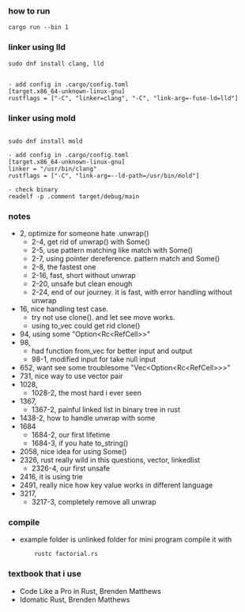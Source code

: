 
### how to run
```
cargo run --bin 1
```

### linker using lld
```
sudo dnf install clang, lld


- add config in .cargo/config.toml
[target.x86_64-unknown-linux-gnu]
rustflags = ["-C", "linker=clang", "-C", "link-arg=-fuse-ld=lld"]

```

### linker using mold
```

sudo dnf install mold

- add config in .cargo/config.toml
[target.x86_64-unknown-linux-gnu]
linker = "/usr/bin/clang"
rustflags = ["-C", "link-arg=--ld-path=/usr/bin/mold"]

- check binary
readelf -p .comment target/debug/main
```




### notes
- 2, optimize for someone hate .unwrap()
    - 2-4, get rid of unwrap() with Some()
    - 2-5, use pattern matching like match with Some()
    - 2-7, using pointer dereference. pattern match and Some()
    - 2-8, the fastest one
    - 2-16, fast, short without unwrap
    - 2-20, unsafe but clean enough
    - 2-24, end of our journey. it is fast, with error handling without unwrap
- 16, nice handling test case.
    - try not use clone(). and let see move works.
    - using to_vec could get rid clone()
- 94, using some "Option<Rc<RefCell<TreeNode>>>"
- 98,
    - had function from_vec for better input and output
    - 98-1, modified input for take null input
- 652, want see some troublesome "Vec<Option<Rc<RefCell<TreeNode>>>>"
- 731, nice way to use vector pair
- 1028,
    - 1028-2, the most hard i ever seen
- 1367,
    - 1367-2, painful linked list in binary tree in rust
- 1438-2, how to handle unwrap with some
- 1684
    - 1684-2, our first lifetime
    - 1684-3, if you hate to_string()
- 2058, nice idea for using Some()
- 2326, rust really wild in this questions, vector, linkedlist
    - 2326-4, our first unsafe
- 2416, it is using trie
- 2491, really nice how key value works in different language
- 3217,
  - 3217-3, completely remove all unwrap

### compile
- example folder is unlinked folder for mini program compile it with
    ```
        rustc factorial.rs
    ```

### textbook that i use
- Code Like a Pro in Rust, Brenden Matthews
- Idomatic Rust, Brenden Matthews
